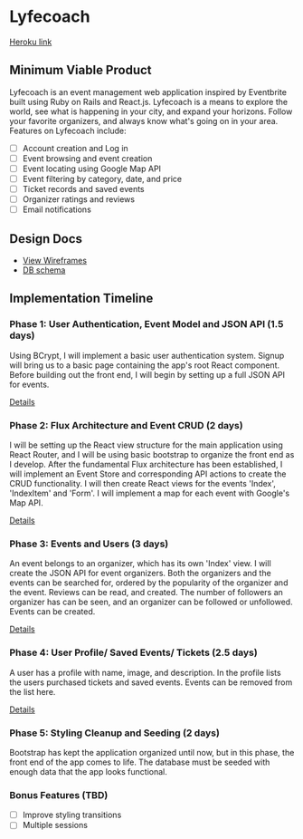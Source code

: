 # Lyfecoach

[Heroku link][heroku]

[heroku]: http://www.herokuapp.com

## Minimum Viable Product

Lyfecoach is an event management web application inspired by Eventbrite built
using Ruby on Rails and React.js. Lyfecoach is a means to explore the world,
see what is happening in your city, and expand your horizons. Follow your
favorite organizers, and always know what's going on in your area. Features on
Lyfecoach include:

- [ ] Account creation and Log in
- [ ] Event browsing and event creation
- [ ] Event locating using Google Map API
- [ ] Event filtering by category, date, and price
- [ ] Ticket records and saved events
- [ ] Organizer ratings and reviews
- [ ] Email notifications

## Design Docs
* [View Wireframes][view]
* [DB schema][schema]

[view]: ./docs/views.md
[schema]: ./docs/schema.md

## Implementation Timeline

### Phase 1: User Authentication, Event Model and JSON API (1.5 days)

Using BCrypt, I will implement a basic user authentication system.
Signup will bring us to a basic page containing the app's root React
component. Before building out the front end, I will begin by setting
up a full JSON API for events.

[Details][phase-one]

### Phase 2: Flux Architecture and Event CRUD (2 days)

I will be setting up the React view structure for the main application
using React Router, and I will be using basic bootstrap to organize the
front end as I develop. After the fundamental Flux architecture has been
established, I will implement an Event Store and corresponding API actions
to create the CRUD functionality. I will then create React views for the
events 'Index', 'IndexItem' and 'Form'. I will implement a map for each event
with Google's Map API.

[Details][phase-two]

### Phase 3: Events and Users (3 days)

An event belongs to an organizer, which has its own 'Index' view. I will create
the JSON API for event organizers. Both the organizers and the events can be searched
for, ordered by the popularity of the organizer and the event. Reviews can be
read, and created. The number of followers an organizer has can be seen, and
an organizer can be followed or unfollowed. Events can be created.

[Details][phase-three]

### Phase 4: User Profile/ Saved Events/ Tickets (2.5 days)

A user has a profile with name, image, and description. In the profile lists
the users purchased tickets and saved events. Events can be removed from the
list here.

[Details][phase-four]

### Phase 5: Styling Cleanup and Seeding (2 days)
  Bootstrap has kept the application organized until now, but in this phase,
the front end of the app comes to life. The database must be seeded with enough
data that the app looks functional.

### Bonus Features (TBD)
- [ ] Improve styling transitions
- [ ] Multiple sessions

[phase-one]: ./docs/phases/phase1.md
[phase-two]: ./docs/phases/phase2.md
[phase-three]: ./docs/phases/phase3.md
[phase-four]: ./docs/phases/phase4.md
